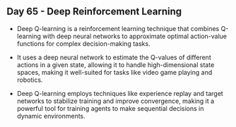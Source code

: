 ## Day 65 - Deep Reinforcement Learning
- Deep Q-learning is a reinforcement learning technique that combines Q-learning with deep neural networks to approximate optimal action-value functions for complex decision-making tasks.

- It uses a deep neural network to estimate the Q-values of different actions in a given state, allowing it to handle high-dimensional state spaces, making it well-suited for tasks like video game playing and robotics.

- Deep Q-learning employs techniques like experience replay and target networks to stabilize training and improve convergence, making it a powerful tool for training agents to make sequential decisions in dynamic environments.
